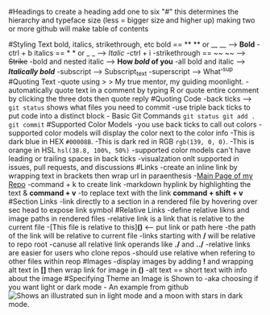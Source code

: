 #Headings
to create a heading add one to six "#" this determines the hierarchy and typeface size (less = bigger size and higher up)
making two or more github will make table of contents

#Styling Text
    bold, italics, strikethrough, etc
    bold == ** ** or __ __ --> **Bold**
        -ctrl + b
    italics == * * or _ _ --> _Italic_
        -ctrl + i
    -strikethrough == ~~ ~~ --> ~~Strike~~
    -bold and nested italic --> **How _bold_ of you**
    -all bold and italic  --> ***Italically bold***
    -subscript --> Subscript<sub>text</sub>
    -superscript --> What'<sup>sup</sup>
#Quoting Text
    -quote using >
        > My true mentor, my guiding moonlight.
    -automatically quote text in a comment by typing R or quote entire comment by clicking the three dots then quote reply
#Quoting Code
    -back ticks --> `git status` shows what files you need to commit
    -use triple back ticks to put code into a distinct block
    - Basic Git Commands
      ```
      git status
      git add .
      git commit
      ```
#Supported Color Models
    -you use back ticks to call out colors
        -supported color models will display the color next to the color info
        -This is dark blue in HEX `#00008B`.
        -This is dark red in RGB `rgb(139, 0, 0)`.
        -This is orange in HSL `hsl(38.8, 100%, 50%)`
        -supported color models can't have leading or trailing spaces in back ticks
        -visualzation onlt supported in issues, pull requests, and discussions
#Links
    -create an inline link by wrapping text in brackets then wrap url in paraenthesis
        -[Main Page of my Repo](https://github.com/cammaicey/startup)
        -command + k to create link
    -markdown hyplink by highlighting the text & **command + v**
    -to replace text with the link **command + shift + v**
#Section Links
    -link directly to a section in a rendered file by hovering over sec head to expose link symbol
#Relative Links
    -define relative likns and image paths in rendered files
    -relative link is a link that is relative to the current file
        -[This file is relative to this]**()** <-- put link or path here
    -the path of the link will be relative to current file
    -links starting with **/** will be relative to repo root
    -canuse all relative link operands like **./** and **../**
    -relative links are easier for users who clone repos
        -should use relative when refering to other files within reop
#Images
    -display images by adding **!** and wrapping alt text in **[]** then wrap link for image in **()**
        -alt text == short text with info about the image
#Specifying Theme an Image is Shown to
    -aka choosing if you want light or dark mode
    - An example from github
    <picture>
        <source media="(prefers-color-scheme: dark)" srcset="https://user-images.githubusercontent.com/25423296/163456776-7f95b81a-f1ed-45f7-b7ab-8fa810d529fa.png">
         <source media="(prefers-color-scheme: light)" srcset="https://user-images.githubusercontent.com/25423296/163456779-a8556205-d0a5-45e2-ac17-42d089e3c3f8.png">
        <img alt="Shows an illustrated sun in light mode and a moon with stars in dark mode." src="https://user-images.githubusercontent.com/25423296/163456779-a8556205-d0a5-45e2-ac17-42d089e3c3f8.png">
    </picture>